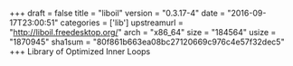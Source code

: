 +++
draft = false
title = "liboil"
version = "0.3.17-4"
date = "2016-09-17T23:00:51"
categories = ['lib']
upstreamurl = "http://liboil.freedesktop.org/"
arch = "x86_64"
size = "184564"
usize = "1870945"
sha1sum = "80f861b663ea08bc27120669c976c4e57f32dec5"
+++
Library of Optimized Inner Loops